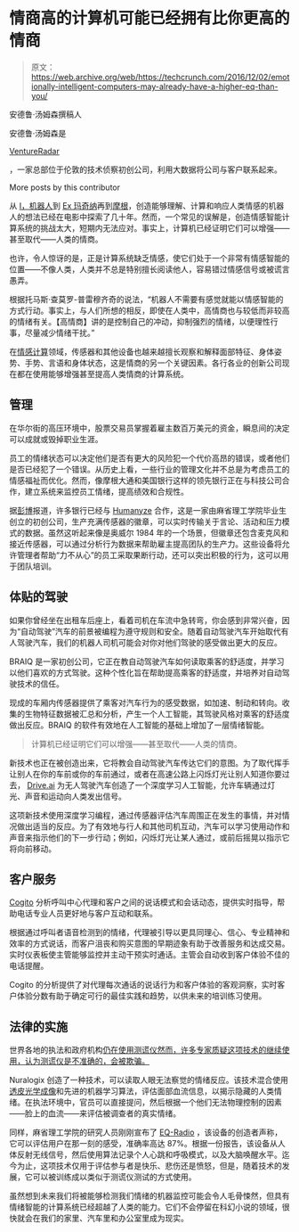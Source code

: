 # 情商高的计算机可能已经拥有比你更高的情商

> 原文：<https://web.archive.org/web/https://techcrunch.com/2016/12/02/emotionally-intelligent-computers-may-already-have-a-higher-eq-than-you/>

安德鲁·汤姆森撰稿人

安德鲁·汤姆森是

[VentureRadar](https://web.archive.org/web/20230201022523/https://www.ventureradar.com/)

，一家总部位于伦敦的技术侦察初创公司，利用大数据将公司与客户联系起来。

More posts by this contributor

从 [I，机器人](https://web.archive.org/web/20230201022523/http://www.imdb.com/title/tt0343818/?ref_=nv_sr_1)到 [Ex 玛奇纳](https://web.archive.org/web/20230201022523/http://www.imdb.com/title/tt0470752/?ref_=nv_sr_1)再到[摩根](https://web.archive.org/web/20230201022523/http://www.imdb.com/title/tt4520364/)，创造能够理解、计算和响应人类情感的机器人的想法已经在电影中探索了几十年。然而，一个常见的误解是，创造情感智能计算系统的挑战太大，短期内无法应对。事实上，计算机已经证明它们可以增强——甚至取代——人类的情商。

也许，令人惊讶的是，正是计算系统缺乏情感，使它们处于一个非常有情感智能的位置——不像人类，人类并不总是特别擅长阅读他人，容易错过情感信号或被谎言愚弄。

根据托马斯·查莫罗-普雷穆齐奇的说法，“机器人不需要有感觉就能以情感智能的方式行动。事实上，与人们所想的相反，即使在人类中，高情商也与较低而非较高的情绪有关。【高情商】讲的是控制自己的冲动，抑制强烈的情绪，以便理性行事，尽量减少情绪干扰。”

在[情感计算](https://web.archive.org/web/20230201022523/https://en.wikipedia.org/wiki/Affective_computing)领域，传感器和其他设备也越来越擅长观察和解释面部特征、身体姿势、手势、言语和身体状态，这是情商的另一个关键因素。各行各业的创新公司现在都在使用能够增强甚至提高人类情商的计算系统。

## 管理

在华尔街的高压环境中，股票交易员掌握着雇主数百万美元的资金，瞬息间的决定可以成就或毁掉职业生涯。

员工的情绪状态可以决定他们是否有更大的风险犯一个代价高昂的错误，或者他们是否已经犯了一个错误。从历史上看，一些行业的管理文化并不总是为考虑员工的情感福祉而优化。然而，像摩根大通和美国银行这样的领先银行正在与科技公司合作，建立系统来监控员工情绪，提高绩效和合规性。

据[彭博](https://web.archive.org/web/20230201022523/https://www.bloomberg.com/news/articles/2016-09-01/wall-street-s-next-frontier-is-hacking-into-emotions-of-traders)报道，许多银行已经与 [Humanyze](https://web.archive.org/web/20230201022523/http://www.humanyze.com/) 合作，这是一家由麻省理工学院毕业生创立的初创公司，生产充满传感器的徽章，可以实时传输关于言论、活动和压力模式的数据。虽然这听起来像是奥威尔 1984 年的一个场景，但徽章还包含麦克风和接近传感器，可以通过分析行为数据来帮助雇主提高团队的生产力。这些设备将允许管理者帮助“力不从心”的员工采取果断行动，还可以突出积极的行为，这可以用于团队培训。

## 体贴的驾驶

如果你曾经坐在出租车后座上，看着司机在车流中急转弯，你会感到非常兴奋，因为“自动驾驶”汽车的前景被编程为遵守规则和安全。随着自动驾驶汽车开始取代有人驾驶汽车，我们的机器人司机可能会对你对他们驾驶的感受做出更大的反应。

BRAIQ 是一家初创公司，它正在教自动驾驶汽车如何读取乘客的舒适度，并学习以他们喜欢的方式驾驶。这种个性化旨在帮助提高乘客的舒适度，并培养对自动驾驶技术的信任。

现成的车厢内传感器提供了乘客对汽车行为的感受数据，如加速、制动和转向。收集的生物特征数据被汇总和分析，产生一个人工智能，其驾驶风格对乘客的舒适度做出反应。BRAIQ 的软件有效地在人工智能的基础上增加了一层情绪智能。

> 计算机已经证明它们可以增强——甚至取代——人类的情商。

新技术也正在被创造出来，它将教会自动驾驶汽车传达它们的意图。为了取代挥手让别人在你的车前或你的车前通过，或者在高速公路上闪烁灯光让别人知道你要过去， [Drive.ai](https://web.archive.org/web/20230201022523/http://www.drive.ai/) 为无人驾驶汽车创造了一个深度学习人工智能，允许车辆通过灯光、声音和运动向人类发出信号。

这项新技术使用深度学习编程，通过传感器评估汽车周围正在发生的事情，并对情况做出适当的反应。为了有效地与行人和其他司机互动，汽车可以学习使用动作和声音来指示他们的下一步行动；例如，闪烁灯光让某人通过，或前后摇晃以指示它将向前移动。

## 客户服务

[Cogito](https://web.archive.org/web/20230201022523/http://www.cogitocorp.com/) 分析呼叫中心代理和客户之间的说话模式和会话动态，提供实时指导，帮助电话专业人员更好地与客户互动和联系。

根据通过呼叫者语音检测到的情绪，代理被引导以更具同理心、信心、专业精神和效率的方式说话，而客户沮丧和购买意图的早期迹象有助于改善服务和达成交易。实时仪表板使主管能够监控并主动干预实时通话。主管会自动收到客户体验不佳的电话提醒。

Cogito 的分析提供了对代理每次通话的说话行为和客户体验的客观洞察，实时客户体验分数有助于确定可行的最佳实践和趋势，以供未来的培训练习使用。

## 法律的实施

世界各地的执法和政府机构[仍在使用测谎仪然而，许多专家质疑这项技术的继续使用，认为测谎仪是不准确的，会被欺骗。](https://web.archive.org/web/20230201022523/https://www.yahoo.com/news/polygraphs-dont-why-still-them-130002387.html?ref=gs)

Nuralogix 创造了一种技术，可以读取人眼无法察觉的情绪反应。该技术混合使用[透皮光学成像](https://web.archive.org/web/20230201022523/http://www.nuralogix.com/transdermal-optical-imaging.html)和先进的机器学习算法，评估面部血流信息，以揭示隐藏的人类情绪。在执法环境中，官员可以直接提问，然后根据一个他们无法物理控制的因素——脸上的血流——来评估被调查者的真实情绪。

同样，麻省理工学院的研究人员刚刚宣布了 [EQ-Radio](https://web.archive.org/web/20230201022523/http://eqradio.csail.mit.edu/) ，该设备的创造者声称，它可以评估用户在那一刻的感受，准确率高达 87%。根据一份报告，该设备从人体反射无线信号，然后使用算法记录个人心跳和呼吸模式，以及大脑唤醒水平。迄今为止，这项技术仅用于评估参与者是快乐、悲伤还是愤怒，但是，随着技术的发展，它可以被训练成以类似于测谎仪测试的方式使用。

虽然想到未来我们将被能够检测我们情绪的机器监控可能会令人毛骨悚然，但具有情绪智能的计算系统已经超越了人类的能力。它们不会停留在科幻小说的领域，很快就会在我们的家里、汽车里和办公室里成为现实。